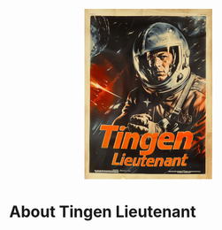 <div align="center">

  ![logo](./.github/images/logos/TingenLieutenant_README.png)

</div>

# About Tingen Lieutenant

